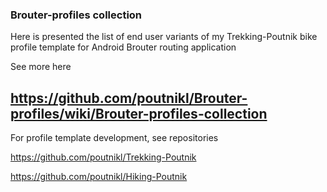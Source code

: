 ### Brouter-profiles collection

Here is presented the list of end user variants of my Trekking-Poutnik bike profile template for Android Brouter routing application

See more here 

https://github.com/poutnikl/Brouter-profiles/wiki/Brouter-profiles-collection
-----------------------------------------

For profile template development, see repositories

https://github.com/poutnikl/Trekking-Poutnik

https://github.com/poutnikl/Hiking-Poutnik

